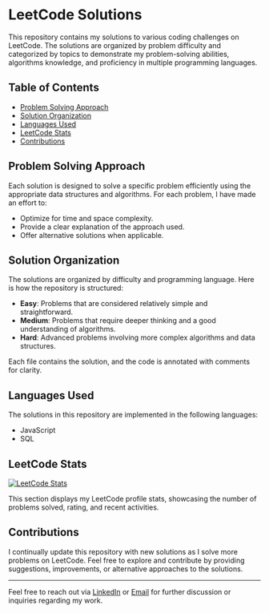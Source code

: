 # LeetCode Solutions

This repository contains my solutions to various coding challenges on LeetCode. The solutions are organized by problem difficulty and categorized by topics to demonstrate my problem-solving abilities, algorithms knowledge, and proficiency in multiple programming languages.

## Table of Contents

- [Problem Solving Approach](#problem-solving-approach)
- [Solution Organization](#solution-organization)
- [Languages Used](#languages-used)
- [LeetCode Stats](#leetcode-stats)
- [Contributions](#contributions)

## Problem Solving Approach

Each solution is designed to solve a specific problem efficiently using the appropriate data structures and algorithms. For each problem, I have made an effort to:
- Optimize for time and space complexity.
- Provide a clear explanation of the approach used.
- Offer alternative solutions when applicable.

## Solution Organization

The solutions are organized by difficulty and programming language. Here is how the repository is structured:
- **Easy**: Problems that are considered relatively simple and straightforward.
- **Medium**: Problems that require deeper thinking and a good understanding of algorithms.
- **Hard**: Advanced problems involving more complex algorithms and data structures.

Each file contains the solution, and the code is annotated with comments for clarity.

## Languages Used

The solutions in this repository are implemented in the following languages:
- JavaScript
- SQL

## LeetCode Stats

[![LeetCode Stats](https://leetcard.jacoblin.cool/jgy36?theme=light)](https://leetcode.com/u/jgy36/)

This section displays my LeetCode profile stats, showcasing the number of problems solved, rating, and recent activities.

## Contributions

I continually update this repository with new solutions as I solve more problems on LeetCode. Feel free to explore and contribute by providing suggestions, improvements, or alternative approaches to the solutions.

---

Feel free to reach out via [LinkedIn](https://www.linkedin.com/in/jacob-young-488602302/) or [Email](jgyoung618@gmail.com) for further discussion or inquiries regarding my work.

